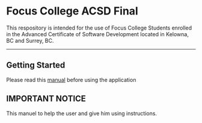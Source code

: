 # Focus College ACSD Final

This respository is intended for the use of Focus College Students enrolled in the Advanced Certificate of Software Development located in Kelowna, BC and Surrey, BC.

---

## Getting Started

Please read this [manual](./doc/readme.md) before using the application

## IMPORTANT NOTICE

This manuel to help the user and give him using instructions.